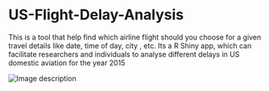 # US-Flight-Delay-Analysis
This is a tool that help find which airline flight should you choose for a given travel details like date, time of day, city , etc.
Its a R Shiny app, which can facilitate researchers and individuals to analyse different delays in US domestic aviation for the year 2015


![Image description]()

